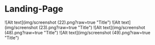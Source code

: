 # Landing-Page
![Alt text](img/screenshot (22).png?raw=true "Title")
![Alt text](img/screenshot (23).png?raw=true "Title")
![Alt text](img/screenshot (48).png?raw=true "Title")
![Alt text](img/screenshot (49).png?raw=true "Title")